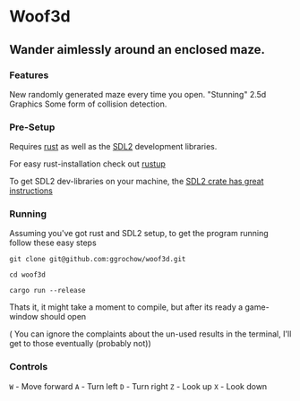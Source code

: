 # Woof3d
## Wander aimlessly around an enclosed maze.

### Features
New randomly generated maze every time you open.
"Stunning" 2.5d Graphics
Some form of collision detection.


### Pre-Setup
Requires [rust](https://www.rust-lang.org) as well as the [SDL2](https://www.libsdl.org) development libraries.

For easy rust-installation check out [rustup](https://www.rustup.rs/)

To get SDL2 dev-libraries on your machine, the [SDL2 crate has great instructions](https://github.com/AngryLawyer/rust-sdl2#sdl20-development-libraries)

### Running
Assuming you've got rust and SDL2 setup, to get the program running follow these easy steps

`git clone git@github.com:ggrochow/woof3d.git`

`cd woof3d`

`cargo run --release`

Thats it, it might take a moment to compile, but after its ready a game-window should open

( You can ignore the complaints about the un-used results in the terminal, I'll get to those eventually (probably not)) 


### Controls
`W` - Move forward
`A` - Turn left
`D` - Turn right
`Z` - Look up
`X` - Look down

